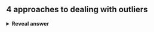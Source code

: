 ## 4 approaches to dealing with outliers
<details>
<summary><b>Reveal answer</b></summary>
1. Do nothing<br>2. Replace with the upper cap or lower cap<br>3. Log transformation&nbsp;<br>4. Remove data objects with outliers
</details>
